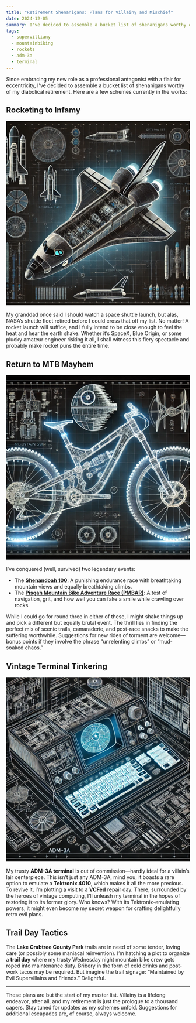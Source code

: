 ```yaml
---
title: "Retirement Shenanigans: Plans for Villainy and Mischief"
date: 2024-12-05
summary: I've decided to assemble a bucket list of shenanigans worthy of my diabolical retirement.
tags:
  - supervilliany
  - mountainbiking
  - rockets
  - adm-3a
  - terminal
---
```


Since embracing my new role as a professional antagonist with a flair for eccentricity, I've decided to assemble a bucket list of shenanigans worthy of my diabolical retirement. Here are a few schemes currently in the works:

## Rocketing to Infamy

![Space Shuttle](shuttle.webp)

My granddad once said I should watch a space shuttle launch, but alas, NASA’s shuttle fleet retired before I could cross that off my list. No matter! A rocket launch will suffice, and I fully intend to be close enough to feel the heat and hear the earth shake. Whether it’s SpaceX, Blue Origin, or some plucky amateur engineer risking it all, I shall witness this fiery spectacle and probably make rocket puns the entire time.

## Return to MTB Mayhem

![A long ride](mtb.webp)

I’ve conquered (well, survived) two legendary events:  
- The **[Shenandoah 100](https://nuemtb.com/shenandoah-100/)**: A punishing endurance race with breathtaking mountain views and equally breathtaking climbs.  
- The **[Pisgah Mountain Bike Adventure Race (PMBAR)](https://www.pisgahproductions.com/events/pmbar/)**: A test of navigation, grit, and how well you can fake a smile while crawling over rocks.  

While I could go for round three in either of these, I might shake things up and pick a different but equally brutal event. The thrill lies in finding the perfect mix of scenic trails, camaraderie, and post-race snacks to make the suffering worthwhile. Suggestions for new rides of torment are welcome—bonus points if they involve the phrase “unrelenting climbs” or “mud-soaked chaos.”

## Vintage Terminal Tinkering

![ADM-3A "Dumb" Terminal](adm-3a.webp)

My trusty **ADM-3A terminal** is out of commission—hardly ideal for a villain’s lair centerpiece. This isn’t just any ADM-3A, mind you; it boasts a rare option to emulate a **Tektronix 4010**, which makes it all the more precious. To revive it, I’m plotting a visit to a **[VCFed](https://vcfed.org/)** repair day. There, surrounded by the heroes of vintage computing, I’ll unleash my terminal in the hopes of restoring it to its former glory. Who knows? With its Tektronix-emulating powers, it might even become my secret weapon for crafting delightfully retro evil plans.

## Trail Day Tactics

The **Lake Crabtree County Park** trails are in need of some tender, loving care (or possibly some maniacal reinvention). I’m hatching a plot to organize a **trail day** where my trusty Wednesday night mountain bike crew gets roped into maintenance duty. Bribery in the form of cold drinks and post-work tacos may be required. But imagine the trail signage: “Maintained by Evil Supervillains and Friends.” Delightful.

---

These plans are but the start of my master list. Villainy is a lifelong endeavor, after all, and my retirement is just the prologue to a thousand capers. Stay tuned for updates as my schemes unfold. Suggestions for additional escapades are, of course, always welcome.

